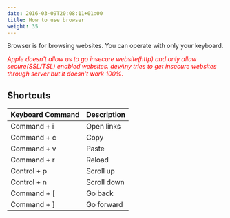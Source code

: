 ```yaml
---
date: 2016-03-09T20:08:11+01:00
title: How to use browser
weight: 35
---
```


Browser is for browsing websites. You can operate with only your keyboard.

*<span style="color: red">Apple doesn't allow us to go insecure website(http) and only allow secure(SSL/TSL) enabled websites. devAny tries to get insecure websites through server but it doesn't work 100%.</span>*

## Shortcuts

| Keyboard Command   | Description
| --- | ---
| Command + i  | Open links
| Command + c | Copy
| Command + v | Paste
| Command + r | Reload 
| Control + p | Scroll up
| Control + n | Scroll down
| Command + [ | Go back 
| Command + ] | Go forward

